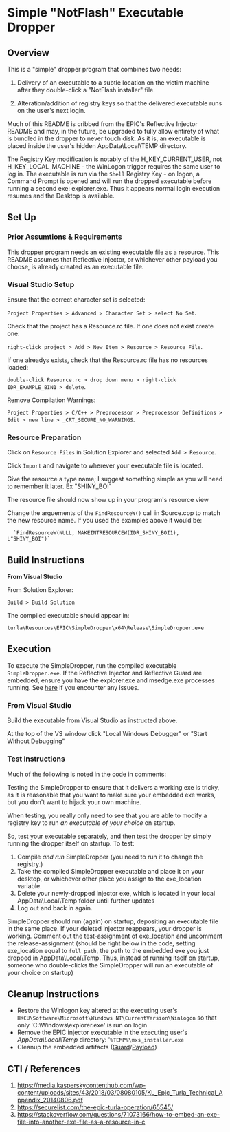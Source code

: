 # Simple "NotFlash" Executable Dropper

## Overview

This is a "simple" dropper program that combines two needs:

1. Delivery of an executable to a subtle location on the victim machine after they double-click a "NotFlash installer" file.

2. Alteration/addition of registry keys so that the delivered executable runs on the user's next login.

Much of this README is cribbed from the EPIC's Reflective Injector README and may, in the future, be upgraded to fully allow entirety of what is bundled in the dropper to never touch disk. As it is, an executable is placed inside the user's hidden AppData\Local\TEMP directory.

The Registry Key modification is notably of the H_KEY_CURRENT_USER, not H_KEY_LOCAL_MACHINE - the WinLogon trigger requires the same user to log in. The executable is run via the `Shell` Registry Key - on logon, a Command Prompt is opened and will run the dropped executable before running a second exe: explorer.exe. Thus it appears normal login execution resumes and the Desktop is available.

## Set Up

### Prior Assumtions & Requirements

This dropper program needs an existing executable file as a resource. This README assumes that Reflective Injector, or whichever other payload you choose, is already created as an executable file.

### Visual Studio Setup

Ensure that the correct character set is selected:

`Project Properties > Advanced > Character Set > select No Set`.

Check that the project has a Resource.rc file. If one does not exist create one:

`right-click project > Add > New Item > Resource > Resource File`.

If one alreadys exists, check that the Resource.rc file has no resources loaded:

`double-click Resource.rc > drop down menu > right-click IDR_EXAMPLE_BIN1 > delete`.

Remove Compilation Warnings:

`Project Properties > C/C++ > Preprocessor > Preprocessor Definitions > Edit > new line > _CRT_SECURE_NO_WARNINGS`.

### Resource Preparation

Click on `Resource Files` in Solution Explorer and selected `Add > Resource`.

Click `Import` and navigate to wherever your executable file is located.

Give the resource a type name; I suggest something simple as you will need to remember it later. Ex "SHINY_BOI"

The resource file should now show up in your program's resource view

Change the arguements of the `FindResourceW()` call in Source.cpp to match the new resource name. If you used the examples above it would be:

      `FindResourceW(NULL, MAKEINTRESOURCEW(IDR_SHINY_BOI1), L"SHINY_BOI")`

## Build Instructions

**From Visual Studio**

From Solution Explorer:

`Build > Build Solution`

The compiled executable should appear in:

`turla\Resources\EPIC\SimpleDropper\x64\Release\SimpleDropper.exe`

## Execution

To execute the SimpleDropper, run the compiled executable `SimpleDropper.exe`. If the Reflective Injector and Reflective Guard are embedded, ensure you have the explorer.exe and msedge.exe processes running. See [here](../../#troubleshooting) if you encounter any issues.

### From Visual Studio

Build the executable from Visual Studio as instructed above.

At the top of the VS window click "Local Windows Debugger" or "Start Without Debugging"

### Test Instructions

Much of the following is noted in the code in comments:

Testing the SimpleDropper to ensure that it delivers a working exe is tricky, as it is reasonable that you want to make sure your embedded exe works, but you don't want to hijack your own machine.

When testing, you really only need to see that you are able to modify a registry key to run *an executable of your choice* on startup.

So, test your executable separately, and then test the dropper by simply running the dropper itself on startup. To test:

1. Compile *and run* SimpleDropper (you need to run it to change the registry.)
2. Take the compiled SimpleDropper executable and place it on your desktop, or whichever other place you assign to the exe_location variable.
3. Delete your newly-dropped injector exe, which is located in your local AppData\Local\Temp folder until further updates
4. Log out and back in again.

SimpleDropper should run (again) on startup, depositing an executable file in the same place. If your deleted injector reappears, your dropper is working. Comment out the test-assignment of exe_location and uncomment the release-assignment (should be right below in the code, setting exe_location equal to `full_path`, the path to the embedded exe you just dropped in AppData\Local\Temp. Thus, instead of running itself on startup, someone who double-clicks the SimpleDropper will run an executable of your choice on startup)

## Cleanup Instructions

* Restore the Winlogon key altered at the executing user's `HKCU\Software\Microsoft\Windows NT\CurrentVersion\Winlogon` so that only 'C:\Windows\explorer.exe' is run on login
* Remove the EPIC injector executable in the executing user's *AppData\Local\Temp* directory: '`%TEMP%\mxs_installer.exe`
* Cleanup the embedded artifacts ([Guard](../../Defense-Evasion/reflective-guard/reflective-guard#cleanup-instructions)/[Payload](../../payload#cleanup-instructions))

## CTI / References

1. <https://media.kasperskycontenthub.com/wp-content/uploads/sites/43/2018/03/08080105/KL_Epic_Turla_Technical_Appendix_20140806.pdf>
2. <https://securelist.com/the-epic-turla-operation/65545/>
3. <https://stackoverflow.com/questions/71073166/how-to-embed-an-exe-file-into-another-exe-file-as-a-resource-in-c>
